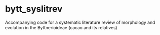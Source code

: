# bytt_syslitrev
Accompanying code for a systematic literature review of morphology and evolution in the Byttnerioideae (cacao and its relatives)
